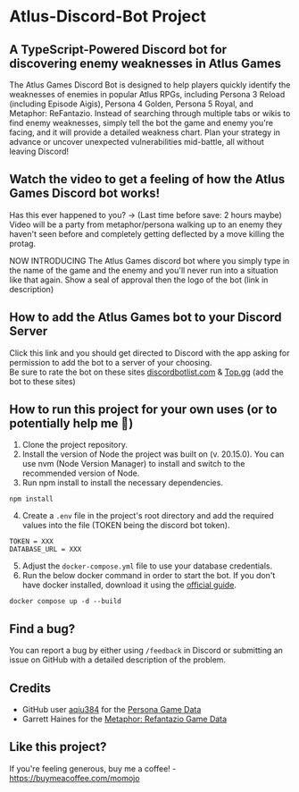 # Atlus-Discord-Bot Project

## A TypeScript-Powered Discord bot for discovering enemy weaknesses in Atlus Games

The Atlus Games Discord Bot is designed to help players quickly identify the weaknesses of enemies in popular Atlus RPGs, including Persona 3 Reload (including Episode Aigis), Persona 4 Golden, Persona 5 Royal, and Metaphor: ReFantazio. Instead of searching through multiple tabs or wikis to find enemy weaknesses, simply tell the bot the game and enemy you're facing, and it will provide a detailed weakness chart. Plan your strategy in advance or uncover unexpected vulnerabilities mid-battle, all without leaving Discord!

## Watch the video to get a feeling of how the Atlus Games Discord bot works!

Has this ever happened to you? -> (Last time before save: 2 hours maybe) Video will be a party from metaphor/persona walking up to an enemy they haven't seen before and completely getting deflected by a move killing the protag. 

NOW INTRODUCING The Atlus Games discord bot where you simply type in the name of the game and the enemy and you'll never run into a situation like that again. Show a seal of approval then the logo of the bot (link in description)

## How to add the Atlus Games bot to your Discord Server

Click this link and you should get directed to Discord with the app asking for permission to add the bot to a server of your choosing.<br>
Be sure to rate the bot on these sites [discordbotlist.com](https://discordbotlist.com/) & [Top.gg](https://top.gg/) (add the bot to these sites)

## How to run this project for your own uses (or to potentially help me 👀)

1. Clone the project repository.
2. Install the version of Node the project was built on (v. 20.15.0). You can use nvm (Node Version Manager) to install and switch to the recommended version of Node.
3. Run npm install to install the necessary dependencies.
```
npm install
```
4. Create a ```.env``` file in the project's root directory and add the required values into the file (TOKEN being the discord bot token). 
```
TOKEN = XXX
DATABASE_URL = XXX
```
5. Adjust the ```docker-compose.yml``` file to use your database credentials.
6. Run the below docker command in order to start the bot. If you don't have docker installed, download it using the [official guide](https://docs.docker.com/engine/install/).   
```
docker compose up -d --build
``` 

## Find a bug?

You can report a bug by either using ```/feedback``` in Discord or submitting an issue on GitHub with a detailed description of the problem.

## Credits

* GitHub user [aqiu384](https://github.com/aqiu384/aqiu384.github.io) for the [Persona Game Data](https://aqiu384.github.io/megaten-fusion-tool/home)
* Garrett Haines for the [Metaphor: Refantazio Game Data](https://docs.google.com/spreadsheets/d/1FDC6T6tr__-AU18tY--4-ZUSzkeaMM_Kg_Crqu6VrcM/edit?pli=1&gid=2052374500#gid=2052374500)

## Like this project?

If you're feeling generous, buy me a coffee! - https://buymeacoffee.com/momojo


